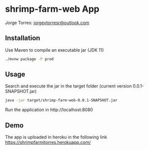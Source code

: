 # shrimp-farm-web App
Jorge Torres: jorgevtorresr@outlook.com

## Installation
Use Maven to compile an executable jar (JDK 11)

```bash
./mvnw package -P prod
```

## Usage
Search and execute the jar in the target folder (current version 0.0.1-SNAPSHOT.jar)

```bash
java -jar target/shrimp-farm-web-0.0.1-SNAPSHOT.jar
```
Run the application in http://localhost:8080

## Demo
The app is uploaded in heroku in the following link https://shrimpfarmjtorres.herokuapp.com/
